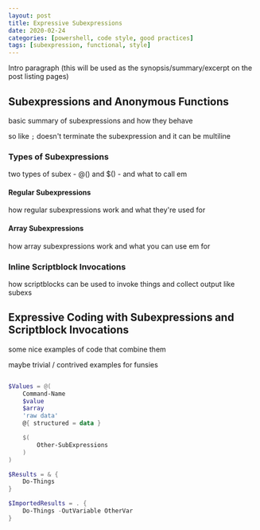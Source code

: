 ```yaml
---
layout: post
title: Expressive Subexpressions
date: 2020-02-24
categories: [powershell, code style, good practices]
tags: [subexpression, functional, style]
---
```


Intro paragraph (this will be used as the synopsis/summary/excerpt on the post listing pages)

## Subexpressions and Anonymous Functions

basic summary of subexpressions and how they behave

so like `;` doesn't terminate the subexpression and it can be multiline

### Types of Subexpressions

two types of subex - @() and $() - and what to call em

#### Regular Subexpressions

how regular subexpressions work and what they're used for

#### Array Subexpressions

how array subexpressions work and what you can use em for

### Inline Scriptblock Invocations

how scriptblocks can be used to invoke things and collect output like subexs

## Expressive Coding with Subexpressions and Scriptblock Invocations

some nice examples of code that combine them

maybe trivial / contrived examples for funsies

```powershell

$Values = @(
    Command-Name
    $value
    $array
    'raw data'
    @{ structured = data }

    $(
        Other-SubExpressions
    )
)

$Results = & {
    Do-Things
}

$ImportedResults = . {
    Do-Things -OutVariable OtherVar
}

```
